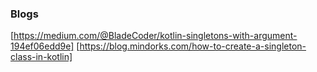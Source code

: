 ### Blogs

[https://medium.com/@BladeCoder/kotlin-singletons-with-argument-194ef06edd9e]
[https://blog.mindorks.com/how-to-create-a-singleton-class-in-kotlin]
